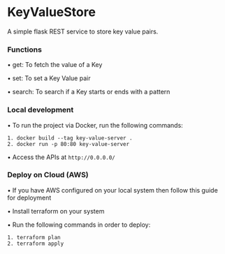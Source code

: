 # KeyValueStore
A simple flask REST service to store key value pairs.

### Functions
• get: To fetch the value of a Key

• set: To set a Key Value pair

• search: To search if a Key starts or ends with a pattern

### Local development

• To run the project via Docker, run the following commands:

    1. docker build --tag key-value-server .
    2. docker run -p 80:80 key-value-server

• Access the APIs at `http://0.0.0.0/`

### Deploy on Cloud (AWS)
• If you have AWS configured on your local system then follow this guide for deployment

• Install terraform on your system

• Run the following commands in order to deploy:

    1. terraform plan
    2. terraform apply
